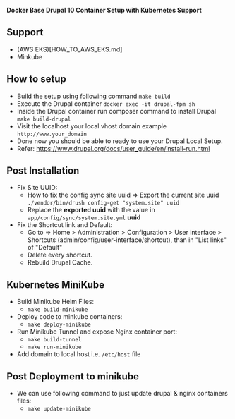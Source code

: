 
**Docker Base Drupal 10 Container Setup with Kubernetes Support**

## Support
- (AWS EKS)[HOW_TO_AWS_EKS.md]
- Minkube


## How to setup
- Build the setup using following command ```make build```
- Execute the Drupal container ```docker exec -it drupal-fpm sh```
- Inside the Drupal container run composer command to install Drupal ```make build-drupal```
- Visit the localhost your local vhost domain example ```http://www.your_domain```
- Done now you should be able to ready to use your Drupal Local Setup.
- Refer: https://www.drupal.org/docs/user_guide/en/install-run.html


## Post Installation

 - Fix Site UUID:
	 - How to fix the config sync site uuid => Export the current site uuid ```./vendor/bin/drush config-get "system.site" uuid``` 
	 - Replace the **exported uuid** with the value in `app/config/sync/system.site.yml` **uuid**
- Fix the Shortcut link and Default:
	- Go to => Home > Administration > Configuration > User interface > Shortcuts (admin/config/user-interface/shortcut), than in "List links" of "Default"
	- Delete every shortcut.
	- Rebuild Drupal Cache.


## Kubernetes MiniKube

- Build Minikube Helm Files:
	- ```make build-minikube```
- Deploy code to minkube containers:
	- ```make deploy-minikube```
- Run Minikube Tunnel and expose Nginx container port:
	- ```make build-tunnel```
	- ```make run-minikube```
- Add domain to local host i.e. ```/etc/host``` file

## Post Deployment to minikube 
- We can use following command to just update drupal & nginx containers files:
	- ```make update-minikube```

